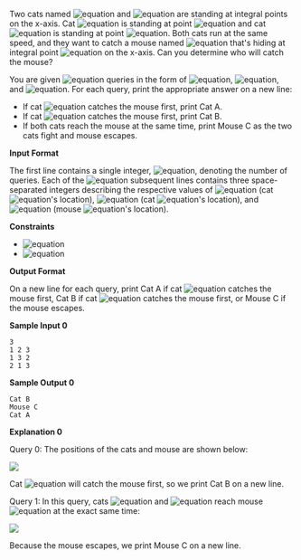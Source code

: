 Two cats named ![equation](http://latex.codecogs.com/svg.latex?\inline&space;A) and ![equation](http://latex.codecogs.com/svg.latex?\inline&space;B) are standing at integral points on the x-axis. Cat ![equation](http://latex.codecogs.com/svg.latex?\inline&space;A) is standing at point ![equation](http://latex.codecogs.com/svg.latex?\inline&space;x) and cat ![equation](http://latex.codecogs.com/svg.latex?\inline&space;B) is standing at point ![equation](http://latex.codecogs.com/svg.latex?\inline&space;y). Both cats run at the same speed, and they want to catch a mouse named ![equation](http://latex.codecogs.com/svg.latex?\inline&space;C) that's hiding at integral point ![equation](http://latex.codecogs.com/svg.latex?\inline&space;z) on the x-axis. Can you determine who will catch the mouse?

You are given ![equation](http://latex.codecogs.com/svg.latex?\inline&space;q) queries in the form of ![equation](http://latex.codecogs.com/svg.latex?\inline&space;x), ![equation](http://latex.codecogs.com/svg.latex?\inline&space;y), and ![equation](http://latex.codecogs.com/svg.latex?\inline&space;z). For each query, print the appropriate answer on a new line:

* If cat ![equation](http://latex.codecogs.com/svg.latex?\inline&space;A) catches the mouse first, print Cat A.
* If cat ![equation](http://latex.codecogs.com/svg.latex?\inline&space;B) catches the mouse first, print Cat B.
* If both cats reach the mouse at the same time, print Mouse C as the two cats fight and mouse escapes.

__Input Format__

The first line contains a single integer, ![equation](http://latex.codecogs.com/svg.latex?\inline&space;q), denoting the number of queries. 
Each of the ![equation](http://latex.codecogs.com/svg.latex?\inline&space;q) subsequent lines contains three space-separated integers describing the respective values of ![equation](http://latex.codecogs.com/svg.latex?\inline&space;x) (cat ![equation](http://latex.codecogs.com/svg.latex?\inline&space;A)'s location), ![equation](http://latex.codecogs.com/svg.latex?\inline&space;y) (cat ![equation](http://latex.codecogs.com/svg.latex?\inline&space;B)'s location), and ![equation](http://latex.codecogs.com/svg.latex?\inline&space;z) (mouse ![equation](http://latex.codecogs.com/svg.latex?\inline&space;C)'s location).

__Constraints__
* ![equation](https://latex.codecogs.com/svg.latex?\inline&space;1&space;\le&space;q&space;\le&space;100)
* ![equation](https://latex.codecogs.com/svg.latex?\inline&space;1&space;\le&space;x,y,z&space;\le&space;100)

__Output Format__

On a new line for each query, print Cat A if cat ![equation](http://latex.codecogs.com/svg.latex?\inline&space;A) catches the mouse first, Cat B if cat ![equation](http://latex.codecogs.com/svg.latex?\inline&space;B) catches the mouse first, or Mouse C if the mouse escapes.

__Sample Input 0__
```commandline
3
1 2 3
1 3 2
2 1 3
```
__Sample Output 0__
```commandline
Cat B
Mouse C
Cat A
```
__Explanation 0__

Query 0: The positions of the cats and mouse are shown below: 

![](https://github.com/avtomato/HackerRank/blob/master/Algorithms/img/1480434477-7418fccf34-cat.png)

Cat ![equation](http://latex.codecogs.com/svg.latex?\inline&space;B) will catch the mouse first, so we print Cat B on a new line.

Query 1: In this query, cats ![equation](http://latex.codecogs.com/svg.latex?\inline&space;A) and ![equation](http://latex.codecogs.com/svg.latex?\inline&space;B) reach mouse ![equation](http://latex.codecogs.com/svg.latex?\inline&space;C) at the exact same time: 

![](https://github.com/avtomato/HackerRank/blob/master/Algorithms/img/1480434557-601bef86ba-cat1.png)

Because the mouse escapes, we print Mouse C on a new line.